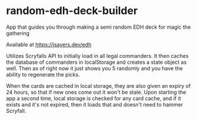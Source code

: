 # random-edh-deck-builder
App that guides you through making a semi random EDH deck for magic the gathering

Available at https://jsayers.dev/edh

Utilizes Scryfalls API to initially load in all legal commanders. It then caches the database of commanders in localStorage and creates a state object as well. Then as of right now it just shows you 5 randomly and you have the ability to regenerate the picks.

When the cards are cached in local storage, they are also given an expiry of 24 hours, so that if new ones come out it won't be stale. Upon starting the app a second time, local storage is checked for any card cache, and if it exists and it's not expired, then it loads that and doesn't need to hammer Scryfall.
